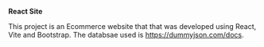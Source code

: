 **React Site**

This project is an Ecommerce website that that was developed using React, Vite and Bootstrap. The databsae used is https://dummyjson.com/docs.
